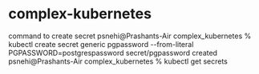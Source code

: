 # complex-kubernetes

command to create secret
psnehi@Prashants-Air complex_kubernetes % kubectl create secret generic pgpassword --from-literal PGPASSWORD=postgrespassword
secret/pgpassword created
psnehi@Prashants-Air complex_kubernetes % kubectl get secrets

